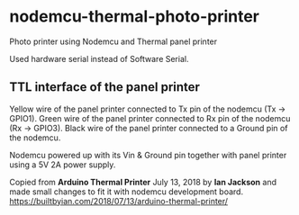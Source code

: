 # nodemcu-thermal-photo-printer
Photo printer using Nodemcu and Thermal panel printer

Used hardware serial instead of Software Serial.

TTL interface of the panel printer
----------------------------------
Yellow wire of the panel printer connected to Tx pin of the nodemcu (Tx -> GPIO1).
Green wire of the panel printer connected to Rx pin of the nodemcu (Rx -> GPIO3).
Black wire of the panel printer connected to a Ground pin of the nodemcu.

Nodemcu powered up with its Vin & Ground pin together with panel printer using a 5V 2A power supply.

Copied from **Arduino Thermal Printer** July 13, 2018 by **Ian Jackson** and made small changes to fit it with nodemcu development board.
https://builtbyian.com/2018/07/13/arduino-thermal-printer/
